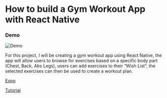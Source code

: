 # How to build a Gym Workout App with React Native

### Demo
![Demo](https://github.com/MosesEsan/mesan-react-native-workout-app/blob/master/demo.gif "demo")

For this project, I will be creating a gym workout app using React Native, the app will allow users to browse for exercises based on a specific body part (Chest, Back, Abs Legs), users can add exercises to their “Wish List”, the selected exercises can then be used to create a workout plan.

<a href="https://expo.io/@mosesesan/me-workout">Expo</a>

<a href="https://medium.com/mesan-digital/how-to-build-a-gym-workout-app-with-react-native-introduction-cfd8077039a8">Tutorial</a>
